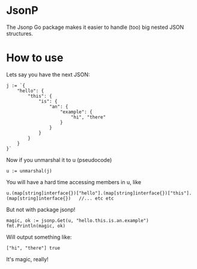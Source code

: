 JsonP
=====

The Jsonp Go package makes it easier to handle (too) big nested JSON structures.

How to use
=============
Lets say you have the next JSON:
```
j := `{
	"hello": {
		"this": {
			"is": {
				"an": {
					"example": {
						"hi", "there"
					}
				}
			}
		}
	}
}`
```

Now if you unmarshal it to u (pseudocode)
```
u := unmarshal(j)
```

You will have a hard time accessing members in u, like
```
u.(map[string]interface{})["hello"].(map[string]interface{})["this"].(map[string]interface{})	//... etc etc
```

But not with package jsonp!
```
magic, ok := jsonp.Get(u, "hello.this.is.an.example")
fmt.Println(magic, ok)
```

Will output something like:
```
["hi", "there"] true
```

It's magic, really!